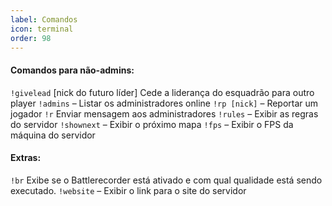 ```yaml
---
label: Comandos
icon: terminal
order: 98
---
```


#### Comandos para não-admins:

`!givelead` [nick do futuro líder] Cede a liderança do esquadrão para outro player
`!admins` – Listar os administradores online
`!rp [nick]` – Reportar um jogador
`!r` Enviar mensagem aos administradores
`!rules` – Exibir as regras do servidor
`!shownext` – Exibir o próximo mapa
`!fps` – Exibir o FPS da máquina do servidor

#### Extras:
`!br` Exibe se o Battlerecorder está ativado e com qual qualidade está sendo executado.
`!website` – Exibir o link para o site do servidor
